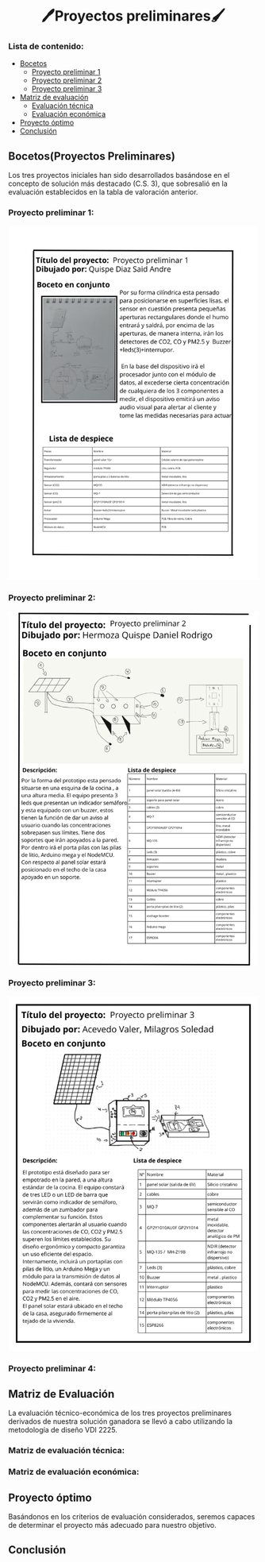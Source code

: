 <h1 align="center">🖊Proyectos preliminares🖌</h1>

### Lista de contenido:
* [Bocetos](#bocetosproyectos-preliminares)
  * [Proyecto preliminar 1](#proyecto-preliminar-1)
  * [Proyecto preliminar 2](#proyecto-preliminar-2)
  * [Proyecto preliminar 3](#proyecto-preliminar-3)
* [Matriz de evaluación](#matriz-de-evaluación)
    * [Evaluación técnica](#matriz-de-evaluación-técnica)
    * [Evaluación económica](#matriz-de-evaluación-económica)
* [Proyecto óptimo](#proyecto-óptimo) 
* [Conclusión](#conclusión)   

## Bocetos(Proyectos Preliminares)
Los tres proyectos iniciales han sido desarrollados basándose en el concepto de solución más destacado (C.S. 3), que sobresalió en la evaluación establecidos en la tabla de valoración anterior.
### Proyecto preliminar 1:
![Boceto1](../../../Imagenes/img_hito1/boceto1.png)
### Proyecto preliminar 2:
![boceto2](../../../Imagenes/img_hito1/boceto2.png)
### Proyecto preliminar 3:
![boceto3](../../../Imagenes/img_hito1/boceto3.png)
### Proyecto preliminar 4:


## Matriz de Evaluación
La evaluación técnico-económica de los tres proyectos preliminares derivados de nuestra solución ganadora se llevó a cabo utilizando la metodología de diseño VDI 2225.
### Matriz de evaluación técnica:
### Matriz de evaluación económica:

## Proyecto óptimo
 Basándonos en los criterios de evaluación considerados, seremos capaces de determinar el proyecto más adecuado para nuestro objetivo.
## Conclusión